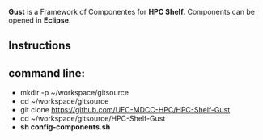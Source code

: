 **Gust** is a Framework of Componentes for **HPC Shelf**. Components can be opened in **Eclipse**.

Instructions
------------

command line:
----

* mkdir -p ~/workspace/gitsource
* cd ~/workspace/gitsource
* git clone https://github.com/UFC-MDCC-HPC/HPC-Shelf-Gust
* cd ~/workspace/gitsource/HPC-Shelf-Gust
* **sh config-components.sh**
